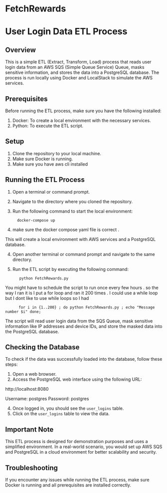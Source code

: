 # FetchRewards
# User Login Data ETL Process

## Overview

This is a simple ETL (Extract, Transform, Load) process that reads user login data from an AWS SQS (Simple Queue Service) Queue, masks sensitive information, and stores the data into a PostgreSQL database. The process is run locally using Docker and LocalStack to simulate the AWS services.

## Prerequisites

Before running the ETL process, make sure you have the following installed:

1. Docker: To create a local environment with the necessary services.
2. Python: To execute the ETL script.

## Setup

1. Clone the repository to your local machine.
2. Make sure Docker is running.
3. Make sure you have aws cli installed 

## Running the ETL Process

1. Open a terminal or command prompt.
2. Navigate to the directory where you cloned the repository.
3. Run the following command to start the local environment:

         docker-compose up 


4. make sure the docker compose yaml file is correct .


This will create a local environment with AWS services and a PostgreSQL database.

4. Open another terminal or command prompt and navigate to the same directory.
5. Run the ETL script by executing the following command:

          python FetchRewards.py

You might have to schedule the script to run once every few hours . so the way I ran it is I put a for loop and ran it 200 times . I could use a while loop but I dont like to use while loops so I had 

          for i in {1..200} ; do python FetchRewards.py ; echo "Message number $i" done; 

The script will read user login data from the SQS Queue, mask sensitive information like IP addresses and device IDs, and store the masked data into the PostgreSQL database.

## Checking the Database

To check if the data was successfully loaded into the database, follow these steps:

1. Open a web browser.
2. Access the PostgreSQL web interface using the following URL:

http://localhost:8080

Username: postgres
Password: postgres


4. Once logged in, you should see the `user_logins` table.
5. Click on the `user_logins` table to view the data.

## Important Note

This ETL process is designed for demonstration purposes and uses a simplified environment. In a real-world scenario, you would set up AWS SQS and PostgreSQL in a cloud environment for better scalability and security.






## Troubleshooting

If you encounter any issues while running the ETL process, make sure Docker is running and all prerequisites are installed correctly.

